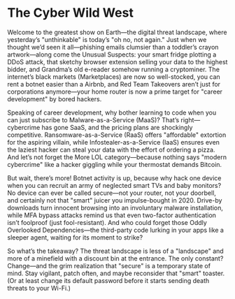 # The Cyber Wild West

Welcome to the greatest show on Earth—the digital threat landscape, where yesterday’s "unthinkable" is today’s "oh no, 
not again." Just when we thought we’d seen it all—phishing emails clumsier than a toddler’s crayon artwork—along come 
the Unusual Suspects: your smart fridge plotting a DDoS attack, that sketchy browser extension selling your data to 
the highest bidder, and Grandma’s old e-reader somehow running a cryptominer. The internet’s black markets 
(Marketplaces) are now so well-stocked, you can rent a botnet easier than a Airbnb, and Red Team Takeovers aren’t 
just for corporations anymore—your home router is now a prime target for "career development" by bored hackers.

Speaking of career development, why bother learning to code when you can just subscribe to Malware-as-a-Service (MaaS)? 
That’s right—cybercrime has gone SaaS, and the pricing plans are shockingly competitive. Ransomware-as-a-Service 
(RaaS) offers "affordable" extortion for the aspiring villain, while Infostealer-as-a-Service (IaaS) ensures even the 
laziest hacker can steal your data with the effort of ordering a pizza. And let’s not forget the More LOL 
category—because nothing says "modern cybercrime" like a hacker giggling while your thermostat demands Bitcoin.

But wait, there’s more! Botnet activity is up, because why hack one device when you can recruit an army of neglected 
smart TVs and baby monitors? No device can ever be called secure—not your router, not your doorbell, and certainly 
not that "smart" juicer you impulse-bought in 2020. Drive-by downloads turn innocent browsing into an involuntary 
malware installation, while MFA bypass attacks remind us that even two-factor authentication isn’t foolproof 
(just fool-resistant). And who could forget those Oddly Overlooked Dependencies—the third-party code lurking in your 
apps like a sleeper agent, waiting for its moment to strike?

So what’s the takeaway? The threat landscape is less of a "landscape" and more of a minefield with a discount bin 
at the entrance. The only constant? Change—and the grim realization that "secure" is a temporary state of mind. 
Stay vigilant, patch often, and maybe reconsider that "smart" toaster. (Or at least change its default password 
before it starts sending death threats to your Wi-Fi.)
